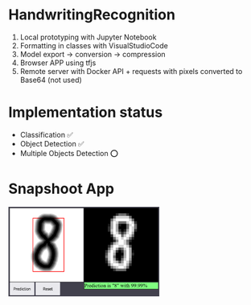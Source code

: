 # HandwritingRecognition

1. Local prototyping with Jupyter Notebook
2. Formatting in classes with VisualStudioCode
3. Model export -> conversion -> compression
4. Browser APP using tfjs
5. Remote server with Docker API + requests with pixels converted to Base64 (not used)

# Implementation status
- Classification ✅<br>
- Object Detection ✅<br>
- Multiple Objects Detection ⭕<br>

# Snapshoot App
<img src="API/assets/snapshoot.png" width="300">
